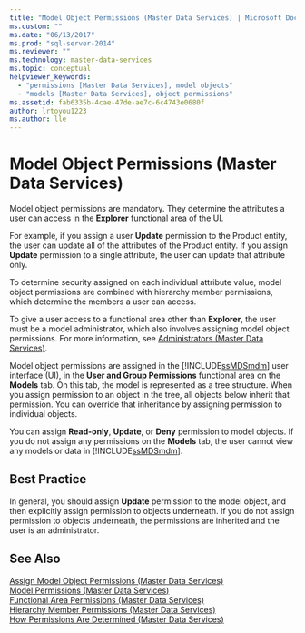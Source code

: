```yaml
---
title: "Model Object Permissions (Master Data Services) | Microsoft Docs"
ms.custom: ""
ms.date: "06/13/2017"
ms.prod: "sql-server-2014"
ms.reviewer: ""
ms.technology: master-data-services
ms.topic: conceptual
helpviewer_keywords: 
  - "permissions [Master Data Services], model objects"
  - "models [Master Data Services], object permissions"
ms.assetid: fab6335b-4cae-47de-ae7c-6c4743e0680f
author: lrtoyou1223
ms.author: lle
---
```

# Model Object Permissions (Master Data Services)
  Model object permissions are mandatory. They determine the attributes a user can access in the **Explorer** functional area of the UI.  
  
 For example, if you assign a user **Update** permission to the Product entity, the user can update all of the attributes of the Product entity. If you assign **Update** permission to a single attribute, the user can update that attribute only.  
  
 To determine security assigned on each individual attribute value, model object permissions are combined with hierarchy member permissions, which determine the members a user can access.  
  
 To give a user access to a functional area other than **Explorer**, the user must be a model administrator, which also involves assigning model object permissions. For more information, see [Administrators &#40;Master Data Services&#41;](administrators-master-data-services.md).  
  
 Model object permissions are assigned in the [!INCLUDE[ssMDSmdm](../includes/ssmdsmdm-md.md)] user interface (UI), in the **User and Group Permissions** functional area on the **Models** tab. On this tab, the model is represented as a tree structure. When you assign permission to an object in the tree, all objects below inherit that permission. You can override that inheritance by assigning permission to individual objects.  
  
 You can assign **Read-only**, **Update**, or **Deny** permission to model objects. If you do not assign any permissions on the **Models** tab, the user cannot view any models or data in [!INCLUDE[ssMDSmdm](../includes/ssmdsmdm-md.md)].  
  
## Best Practice  
 In general, you should assign **Update** permission to the model object, and then explicitly assign permission to objects underneath. If you do not assign permission to objects underneath, the permissions are inherited and the user is an administrator.  
  
## See Also  
 [Assign Model Object Permissions &#40;Master Data Services&#41;](../../2014/master-data-services/assign-model-object-permissions-master-data-services.md)   
 [Model Permissions &#40;Master Data Services&#41;](../../2014/master-data-services/model-permissions-master-data-services.md)   
 [Functional Area Permissions &#40;Master Data Services&#41;](../../2014/master-data-services/functional-area-permissions-master-data-services.md)   
 [Hierarchy Member Permissions &#40;Master Data Services&#41;](../../2014/master-data-services/hierarchy-member-permissions-master-data-services.md)   
 [How Permissions Are Determined &#40;Master Data Services&#41;](../../2014/master-data-services/how-permissions-are-determined-master-data-services.md)  
  
  
